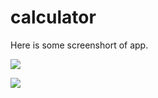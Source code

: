 # calculator

Here is some screenshort of app.

![](https://github.com/chaudharyPrashant5050/calculator/blob/main/app_screenSot/Calculator%20%E2%80%93%20activity_main.xml%20%5BCalculator.app%5D%201_1_2022%208_59_14%20AM.png)



![](https://github.com/chaudharyPrashant5050/calculator/blob/main/app_screenSot/Calculator%20%E2%80%93%20activity_main.xml%20%5BCalculator.app%5D%201_1_2022%209_00_23%20AM.png)

